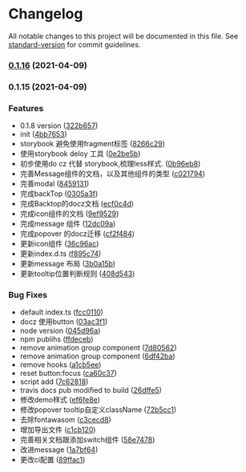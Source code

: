 # Changelog

All notable changes to this project will be documented in this file. See [standard-version](https://github.com/conventional-changelog/standard-version) for commit guidelines.

### [0.1.16](https://github.com/jgchenu/sun-react-ui/compare/v0.1.15...v0.1.16) (2021-04-09)

### 0.1.15 (2021-04-09)


### Features

* 0.1.8 version ([322b657](https://github.com/jgchenu/sun-react-ui/commit/322b6576fafbff48219de0a3c89d7efc9ff59aea))
* init ([4bb7653](https://github.com/jgchenu/sun-react-ui/commit/4bb765378aef0c489630a6467b6258f1155c2861))
* storybook 避免使用fragment标签 ([8266c29](https://github.com/jgchenu/sun-react-ui/commit/8266c2952a320e2b664d0281612ca6d1aa29c319))
* 使用storybook deloy 工具 ([0e2be5b](https://github.com/jgchenu/sun-react-ui/commit/0e2be5bff95c12e93744fe638ac3c738c3077b3b))
* 初步使用do cz 代替 storybook,梳理less样式. ([0b96eb8](https://github.com/jgchenu/sun-react-ui/commit/0b96eb846a18970930c14618d38392889faac75c))
* 完善Message组件的文档，以及其他组件的类型 ([c021794](https://github.com/jgchenu/sun-react-ui/commit/c0217946058984ffef2d28b21b802d29561a001a))
* 完善modal ([8459131](https://github.com/jgchenu/sun-react-ui/commit/8459131da36536edde319c1452f76f94aa3b0ab1))
* 完成backTop ([0305a3f](https://github.com/jgchenu/sun-react-ui/commit/0305a3fa24a8e6c6c0df71cbf81f681dfd4bdbac))
* 完成Backtop的docz文档 ([ecf0c4d](https://github.com/jgchenu/sun-react-ui/commit/ecf0c4d2c0808bd1fbe8178fa8cb078f55b4f3e1))
* 完成icon组件的文档 ([9ef9529](https://github.com/jgchenu/sun-react-ui/commit/9ef952910f398cf4563a0df9379cdcd05b0d9499))
* 完成message 组件 ([12dc09a](https://github.com/jgchenu/sun-react-ui/commit/12dc09abc64154f5343f507f3338951c2c668fb8))
* 完成popover 的docz迁移 ([cf2f484](https://github.com/jgchenu/sun-react-ui/commit/cf2f484d08b1d1076bdb9ff2d572509600c88daa))
* 更新icon组件 ([36c96ac](https://github.com/jgchenu/sun-react-ui/commit/36c96ac9e0478337fcef9152b12645e40bff13e8))
* 更新index.d.ts ([f895c74](https://github.com/jgchenu/sun-react-ui/commit/f895c74b121fc9a1022a49d1f3c13443bc3fac0c))
* 更新message 布局 ([3b0a15b](https://github.com/jgchenu/sun-react-ui/commit/3b0a15b259cb209bf3fa238c208c8c4f871545a1))
* 更新tooltip位置判断规则 ([408d543](https://github.com/jgchenu/sun-react-ui/commit/408d5434e6dee8e483f2f59895dc8abe4265acbe))


### Bug Fixes

* default index.ts ([fcc0110](https://github.com/jgchenu/sun-react-ui/commit/fcc0110df0a7b8c4d2366e156f9c8a6d1682c3d9))
* docz 使用button ([03ac3f1](https://github.com/jgchenu/sun-react-ui/commit/03ac3f133f1b34cacaaf5ba63f0e76c695c83f46))
* node version ([045d96a](https://github.com/jgchenu/sun-react-ui/commit/045d96abc12c80c54d470ee201275d70667a5dc5))
* npm publihs ([ffdeceb](https://github.com/jgchenu/sun-react-ui/commit/ffdecebffb7e7c5432ad682714088c8642e0d7c7))
* remove animation group component ([7d80562](https://github.com/jgchenu/sun-react-ui/commit/7d8056243f5a61285787da066165e1013950c1e1))
* remove animation group component ([6df42ba](https://github.com/jgchenu/sun-react-ui/commit/6df42baab880ab9fbb1b0a6ca966df232c851ebe))
* remove hooks ([a1cb5ee](https://github.com/jgchenu/sun-react-ui/commit/a1cb5ee6b7261d65a73e755d31bc635df409ee24))
* reset button:focus ([ca60c37](https://github.com/jgchenu/sun-react-ui/commit/ca60c37a41268ce47af973916092bad51c0e3bac))
* script add ([7c62818](https://github.com/jgchenu/sun-react-ui/commit/7c62818237db4139d172ecadcbf7058e86871d57))
* travis docs pub modified to build ([26dffe5](https://github.com/jgchenu/sun-react-ui/commit/26dffe52326a318de91f8a65ace6f6290088654c))
* 修改demo样式 ([ef6fe8e](https://github.com/jgchenu/sun-react-ui/commit/ef6fe8e75c53e2a3484e63f8a0533af9557bebdd))
* 修改popover tooltip自定义className ([72b5cc1](https://github.com/jgchenu/sun-react-ui/commit/72b5cc1f52076bd544df64cedd94f329e8264af0))
* 去除fontawasom ([c3cecd8](https://github.com/jgchenu/sun-react-ui/commit/c3cecd84177152b110c39d604b080b92bc02ed4c))
* 增加导出文件 ([c1cb120](https://github.com/jgchenu/sun-react-ui/commit/c1cb1205028c95214e88624929c9692e525f9abb))
* 完善相关文档跟添加switch组件 ([58e7478](https://github.com/jgchenu/sun-react-ui/commit/58e7478721f85bc82bb93ed7640ace05956a1ac9))
* 改进message ([1a7bf64](https://github.com/jgchenu/sun-react-ui/commit/1a7bf64b283c04bcf7bd440cc95312c63ed81f87))
* 更改ci配置 ([89ffac1](https://github.com/jgchenu/sun-react-ui/commit/89ffac1206a4a8de6c0aafe5c7d43a9e08c354f4))

